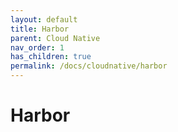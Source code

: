 ```yaml
---
layout: default
title: Harbor
parent: Cloud Native
nav_order: 1
has_children: true
permalink: /docs/cloudnative/harbor
---
```


# Harbor



